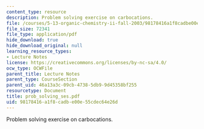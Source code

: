 ```yaml
---
content_type: resource
description: Problem solving exercise on carbocations.
file: /courses/5-13-organic-chemistry-ii-fall-2003/98178416a1f8cadbe00e55cdec64e26d_prob_solving_ses.pdf
file_size: 72341
file_type: application/pdf
hide_download: true
hide_download_original: null
learning_resource_types:
- Lecture Notes
license: https://creativecommons.org/licenses/by-nc-sa/4.0/
ocw_type: OCWFile
parent_title: Lecture Notes
parent_type: CourseSection
parent_uid: 46a13a3c-09cb-4738-5db9-9d45358bf255
resourcetype: Document
title: prob_solving_ses.pdf
uid: 98178416-a1f8-cadb-e00e-55cdec64e26d
---
```

Problem solving exercise on carbocations.